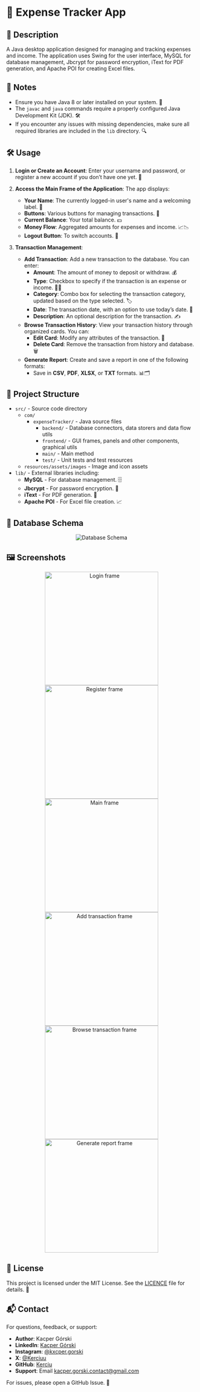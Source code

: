 # 💸 Expense Tracker App

## 📜 Description

A Java desktop application designed for managing and tracking expenses and income. The application uses Swing for the user interface, MySQL for database management, Jbcrypt for password encryption, iText for PDF generation, and Apache POI for creating Excel files.

## 📝 Notes

- Ensure you have Java 8 or later installed on your system. 🌟
- The `javac` and `java` commands require a properly configured Java Development Kit (JDK). 🛠️
- If you encounter any issues with missing dependencies, make sure all required libraries are included in the `lib` directory. 🔍

## 🛠️ Usage

1. **Login or Create an Account**: Enter your username and password, or register a new account if you don’t have one yet. 🔐
2. **Access the Main Frame of the Application**: The app displays:
   - **Your Name**: The currently logged-in user's name and a welcoming label. 👋
   - **Buttons**: Various buttons for managing transactions. 🔲
   - **Current Balance**: Your total balance. 💵
   - **Money Flow**: Aggregated amounts for expenses and income. 📈📉
   - **Logout Button**: To switch accounts. 🔄

3. **Transaction Management**: 
   - **Add Transaction**: Add a new transaction to the database. You can enter:
     - **Amount**: The amount of money to deposit or withdraw. 💰
     - **Type**: Checkbox to specify if the transaction is an expense or income. 💸💵
     - **Category**: Combo box for selecting the transaction category, updated based on the type selected. 🏷️
     - **Date**: The transaction date, with an option to use today’s date. 📅
     - **Description**: An optional description for the transaction. ✍️
   - **Browse Transaction History**: View your transaction history through organized cards. You can:
     - **Edit Card**: Modify any attributes of the transaction. 📝
     - **Delete Card**: Remove the transaction from history and database. 🗑️
   - **Generate Report**: Create and save a report in one of the following formats:
     - Save in **CSV**, **PDF**, **XLSX**, or **TXT** formats. 📊🗂️

## 📁 Project Structure

- `src/` - Source code directory
  - `com/`
    - `expenseTracker/` - Java source files
      - `backend/` - Database connectors, data storers and data flow utils
      - `frontend/` - GUI frames, panels and other components, graphical utils
      - `main/` - Main method
      - `test/` - Unit tests and test resources
  - `resources/assets/images` - Image and icon assets
- `lib/` - External libraries including:
  - **MySQL** - For database management. 🗄️
  - **Jbcrypt** - For password encryption. 🔐
  - **iText** - For PDF generation. 📄
  - **Apache POI** - For Excel file creation. 📈

## 📙 Database Schema
<p align="center">
  <img src="./assets/images/screenshots/database-schema.svg" alt="Database Schema" />
</p>

## 🖼️ Screenshots
<p align="center">
  <img src="assets/images/screenshots/login-frame.png" alt="Login frame" width="300" />
  <img src="assets/images/screenshots/register-frame.png" alt="Register frame" width="300" />
  <img src="assets/images/screenshots/main-frame.png" alt="Main frame" width="300" />
  <img src="assets/images/screenshots/add-transaction-frame.png" alt="Add transaction frame" width="300" />
  <img src="assets/images/screenshots/browse-transaction-history-frame.png" alt="Browse transaction frame" width="300" />
  <img src="assets/images/screenshots/generate-report-frame.png" alt="Generate report frame" width="300" />
</p>

## 📜 License
This project is licensed under the MIT License. See the [LICENCE](LICENCE) file for details. 📝

## 📬 Contact
For questions, feedback, or support:
- **Author**: Kacper Górski
- **LinkedIn**: [Kacper Górski](https://www.linkedin.com/in/kacper-gorski)
- **Instagram**: [@kxcper.gorski](https://www.instagram.com/kxcper.gorski)
- **X**: [@Kerciuu](https://x.com/Kerciuu)
- **GitHub**: [Kerciu](https://github.com/Kerciu)
- **Support**: Email [kacper.gorski.contact@gmail.com](mailto:kacper.gorski.contact@gmail.com)

For issues, please open a GitHub Issue. 🚀
